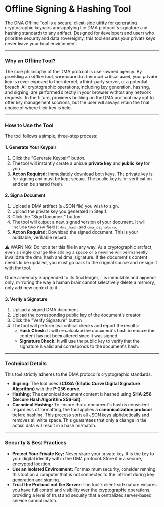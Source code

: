 # Offline Signing & Hashing Tool

The DMA Offline Tool is a secure, client-side utility for generating cryptographic keypairs and applying the DMA protocol's signature and hashing standards to any artifact. Designed for developers and users who prioritize security and data sovereignty, this tool ensures your private keys never leave your local environment.

---

### **Why an Offline Tool?**

The core philosophy of the DMA protocol is user-owned agency. By providing an offline tool, we ensure that the most critical asset, your private key is never exposed to the internet, a third-party server, or a potential breach. All cryptographic operations, including key generation, hashing, and signing, are performed directly in your browser without any network requests. In the future, providers building on the DMA protocol may opt to offer key management solutions, but the user will always retain the final choice of where their key is held.

---

### **How to Use the Tool**

The tool follows a simple, three-step process:

#### **1. Generate Your Keypair**

1.  Click the "Generate Keypair" button.
2.  The tool will instantly create a unique **private key** and **public key** for you.
3.  **Action Required:** Immediately download both keys. The private key is for signing and must be kept secure. The public key is for verification and can be shared freely.

#### **2. Sign a Document**

1.  Upload a DMA artifact (a JSON file) you wish to sign.
2.  Upload the private key you generated in Step 1.
3.  Click the "Sign Document" button.
4.  The tool will output a new, signed version of your document. It will include two new fields: `dma_hash` and `dma_signature`.
5.  **Action Required:** Download the signed document. This is your auditable, verifiable record.  

⚠️ WARNING: Do not alter this file in any way. As a cryptographic artifact, even a single change like adding a space or a newline will permanently invalidate the dma_hash and dma_signature. If the document's content needs to be updated, you must go back to the original source and re-sign it with the tool.  

Once a memory is appended to its final ledger, it is immutable and append-only, mirroring the way a human brain cannot selectively delete a memory, only add new context to it

#### **3. Verify a Signature**

1.  Upload a signed DMA document.
2.  Upload the corresponding public key of the document's creator.
3.  Click the "Verify Signature" button.
4.  The tool will perform two critical checks and report the results:
    * **Hash Check:** It will re-calculate the document's hash to ensure the content has not been altered since it was signed.
    * **Signature Check:** It will use the public key to verify that the signature is valid and corresponds to the document's hash.

---

### **Technical Details**

This tool strictly adheres to the DMA protocol's cryptographic standards.

* **Signing:** The tool uses **ECDSA (Elliptic Curve Digital Signature Algorithm)** with the **P-256 curve**.
* **Hashing:** The canonical document content is hashed using **SHA-256 (Secure Hash Algorithm 256-bit)**.
* **Canonical Hashing:** To ensure that a document's hash is consistent regardless of formatting, the tool applies a **canonicalization protocol** before hashing. This process sorts all JSON keys alphabetically and removes all white space. This guarantees that only a change in the actual data will result in a hash mismatch.

---

### **Security & Best Practices**

* **Protect Your Private Key:** Never share your private key. It is the key to your digital identity within the DMA protocol. Store it in a secure, encrypted location.
* **Use an Isolated Environment:** For maximum security, consider running this tool on a computer that is not connected to the internet during key generation and signing.
* **Trust the Protocol not the Server:** The tool's client-side nature ensures you have full control and visibility over the cryptographic operations, providing a level of trust and security that a centralized server-based service cannot match.
